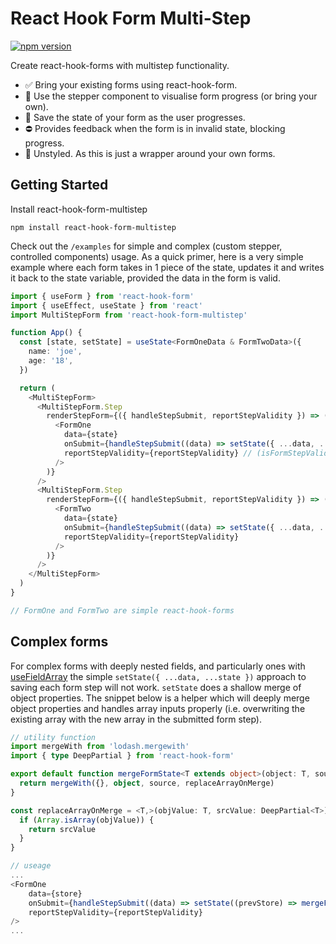 # React Hook Form Multi-Step

[![npm version](https://badge.fury.io/js/react-hook-form-multistep.svg)](https://badge.fury.io/js/react-hook-form-multistep)

Create react-hook-forms with multistep functionality.

- ✅ Bring your existing forms using react-hook-form.
- 🚶 Use the stepper component to visualise form progress (or bring your own).
- 💾 Save the state of your form as the user progresses.
- ⛔️ Provides feedback when the form is in invalid state, blocking progress.
- 📃 Unstyled. As this is just a wrapper around your own forms.

## Getting Started

Install react-hook-form-multistep

```
npm install react-hook-form-multistep
```

Check out the `/examples` for simple and complex (custom stepper, controlled components) usage. As a quick primer, here is a very simple example where each form takes in 1 piece of the state, updates it and writes it back to the state variable, provided the data in the form is valid.

```typescript
import { useForm } from 'react-hook-form'
import { useEffect, useState } from 'react'
import MultiStepForm from 'react-hook-form-multistep'

function App() {
  const [state, setState] = useState<FormOneData & FormTwoData>({
    name: 'joe',
    age: '18',
  })

  return (
    <MultiStepForm>
      <MultiStepForm.Step
        renderStepForm={({ handleStepSubmit, reportStepValidity }) => (
          <FormOne
            data={state}
            onSubmit={handleStepSubmit((data) => setState({ ...data, ...state }))} // handleStepSubmit(data: FormOneData) => void)
            reportStepValidity={reportStepValidity} // (isFormStepValid: boolean) => void
          />
        )}
      />
      <MultiStepForm.Step
        renderStepForm={({ handleStepSubmit, reportStepValidity }) => (
          <FormTwo
            data={state}
            onSubmit={handleStepSubmit((data) => setState({ ...data, ...state }))}
            reportStepValidity={reportStepValidity}
          />
        )}
      />
    </MultiStepForm>
  )
}

// FormOne and FormTwo are simple react-hook-forms
```

## Complex forms

For complex forms with deeply nested fields, and particularly ones with [useFieldArray](https://www.react-hook-form.com/api/usefieldarray/) the simple `setState({ ...data, ...state })` approach to saving each form step will not work. `setState` does a shallow merge of object properties. The snippet below is a helper which will deeply merge object properties and handles array inputs properly (i.e. overwriting the existing array with the new array in the submitted form step).

```typescript
// utility function
import mergeWith from 'lodash.mergewith'
import { type DeepPartial } from 'react-hook-form'

export default function mergeFormState<T extends object>(object: T, source: DeepPartial<T>): T {
  return mergeWith({}, object, source, replaceArrayOnMerge)
}

const replaceArrayOnMerge = <T,>(objValue: T, srcValue: DeepPartial<T>) => {
  if (Array.isArray(objValue)) {
    return srcValue
  }
}

// useage
...
<FormOne
    data={store}
    onSubmit={handleStepSubmit((data) => setState((prevStore) => mergeFormState(prevStore, data)))}
    reportStepValidity={reportStepValidity}
/>
...
```
